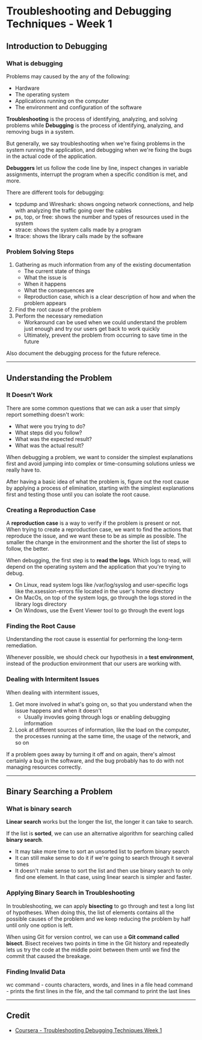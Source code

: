 # Troubleshooting and Debugging Techniques - Week 1

## Introduction to Debugging

### What is debugging

Problems may caused by the any of the following:

* Hardware
* The operating system
* Applications running on the computer
* The environment and configuration of the software

**Troubleshooting** is the process of identifying, analyzing, and solving problems while **Debugging** is the process of identifying, analyzing, and removing bugs in a system.

But generally, we say troubleshooting when we're fixing problems in the system running the application, and debugging when we're fixing the bugs in the actual code of the application.

**Debuggers** let us follow the code line by line, inspect changes in variable assignments, interrupt the program when a specific condition is met, and more.

There are different tools for debugging:

* tcpdump and Wireshark: shows ongoing network connections, and help with analyzing the traffic going over the cables
* ps, top, or free: shows the number and types of resources used in the system
* strace: shows the system calls made by a program
* ltrace: shows the library calls made by the software

### Problem Solving Steps

1. Gathering as much information from any of the existing documentation
    * The current state of things
    * What the issue is
    * When it happens
    * What the consequences are
    * Reproduction case, which is a clear description of how and when the problem appears
2. Find the root cause of the problem
3. Perform the necessary remediation
    * Workaround can be used when we could understand the problem just enough and try our users get back to work quickly
    * Ultimately, prevent the problem from occurring to save time in the future

Also document the debugging process for the future referece.

---

## Understanding the Problem

### It Doesn't Work

There are some common questions that we can ask a user that simply report something doesn't work:

* What were you trying to do?
* What steps did you follow?
* What was the expected result?
* What was the actual result?

When debugging a problem, we want to consider the simplest explanations first and avoid jumping into complex or time-consuming solutions unless we really have to.

After having a basic idea of what the problem is, figure out the root cause by applying a process of elimination, starting with the simplest explanations first and testing those until you can isolate the root cause.

### Creating a Reproduction Case

A **reproduction case** is a way to verify if the problem is present or not. When trying to create a reproduction case, we want to find the actions that reproduce the issue, and we want these to be as simple as possible. The smaller the change in the environment and the shorter the list of steps to follow, the better.

When debugging, the first step is to **read the logs**. Which logs to read, will depend on the operating system and the application that you're trying to debug.

* On Linux, read system logs like /var/log/syslog and user-specific logs like the.xsession-errors file located in the user's home directory
* On MacOs, on top of the system logs, go through the logs stored in the library logs directory
* On Windows, use the Event Viewer tool to go through the event logs

### Finding the Root Cause

Understanding the root cause is essential for performing the long-term remediation.

Whenever possible, we should check our hypothesis in a __test environment__, instead of the production environment that our users are working with.

### Dealing with Intermitent Issues

When dealing with intermitent issues,

1. Get more involved in what's going on, so that you understand when the issue happens and when it doesn't
    * Usually invovles going through logs or enabling debugging information
2. Look at different sources of information, like the load on the computer, the processes running at the same time, the usage of the network, and so on

If a problem goes away by turning it off and on again, there's almost certainly a bug in the software, and the bug probably has to do with not managing resources correctly.

---

## Binary Searching a Problem

### What is binary search

**Linear search** works but the longer the list, the longer it can take to search.

If the list is **sorted**, we can use an alternative algorithm for searching called **binary search**.

* It may take more time to sort an unsorted list to perform binary search
* It can still make sense to do it if we're going to search through it several times
* It doesn't make sense to sort the list and then use binary search to only find one element. In that case, using linear search is simpler and faster.

### Applying Binary Search in Troubleshooting

In troubleshooting, we can apply **bisecting** to go through and test a long list of hypotheses. When doing this, the list of elements contains all the possible causes of the problem and we keep reducing the problem by half until only one option is left.

When using Git for version control, we can use a __Git command called **bisect**__. Bisect receives two points in time in the Git history and repeatedly lets us try the code at the middle point between them until we find the commit that caused the breakage.

### Finding Invalid Data

wc command - counts characters, words, and lines in a file
head command - prints the first lines in the file, and the tail command to print the last lines

---

## Credit

* [Coursera - Troubleshooting Debugging Techniques Week 1](https://www.coursera.org/learn/troubleshooting-debugging-techniques/home/week/1)
